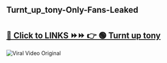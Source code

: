 
 ## Turnt_up_tony-Only-Fans-Leaked

# <h2><a href="https://clipsfans.com/Turnt_up_tony&ref=git">🔗 Click to LINKS ⏩⏩ 👉 🟢 Turnt up tony </a></h2>

<a href="https://clipsfans.com/Turnt_up_tony&ref=git" rel="nofollow" data-target="animated-image.originalLink"><img src="https://i.ibb.co.com/xMMVF88/686577567.gif" alt="Viral Video Original" style="max-width: 100%; display: inline-block;" data-target="animated-image.originalImage"></a>

